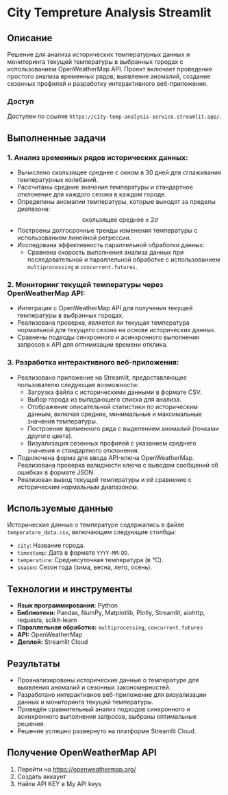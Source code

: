 # City Tempreture Analysis Streamlit

## Описание

Решение для анализа исторических температурных данных и мониторинга текущей температуры в выбранных городах с использованием OpenWeatherMap API. Проект включает проведение простого анализа временных рядов, выявление аномалий, создание сезонных профилей и разработку интерактивного веб-приложения.

### Доступ

Доступен по ссылке `https://city-temp-analysis-service.streamlit.app/`.

## Выполненные задачи

### 1. Анализ временных рядов исторических данных:
- Вычислено скользящее среднее с окном в 30 дней для сглаживания температурных колебаний.
- Рассчитаны средние значения температуры и стандартное отклонение для каждого сезона в каждом городе.
- Определены аномалии температуры, которые выходят за пределы диапазона:  
  $$ \text{скользящее среднее} \pm 2\sigma $$
- Построены долгосрочные тренды изменения температуры с использованием линейной регрессии.
- Исследована эффективность параллельной обработки данных:
  - Сравнена скорость выполнения анализа данных при последовательной и параллельной обработке с использованием `multiprocessing` и `concurrent.futures`.

### 2. Мониторинг текущей температуры через OpenWeatherMap API:
- Интеграция с OpenWeatherMap API для получения текущей температуры в выбранных городах.
- Реализована проверка, является ли текущая температура нормальной для текущего сезона на основе исторических данных.
- Сравнены подходы синхронного и асинхронного выполнения запросов к API для оптимизации времени отклика.

### 3. Разработка интерактивного веб-приложения:
- Реализовано приложение на Streamlit, предоставляющее пользователю следующие возможности:
  - Загрузка файла с историческими данными в формате CSV.
  - Выбор города из выпадающего списка для анализа.
  - Отображение описательной статистики по историческим данным, включая средние, минимальные и максимальные значения температуры.
  - Построение временного ряда с выделением аномалий (точками другого цвета).
  - Визуализация сезонных профилей с указанием среднего значения и стандартного отклонения.
- Подключена форма для ввода API-ключа OpenWeatherMap. Реализована проверка валидности ключа с выводом сообщений об ошибках в формате JSON.
- Реализован вывод текущей температуры и её сравнение с историческим нормальным диапазоном.

## Используемые данные
Исторические данные о температуре содержались в файле `temperature_data.csv`, включающем следующие столбцы:
- `city`: Название города.
- `timestamp`: Дата в формате `YYYY-MM-DD`.
- `temperature`: Среднесуточная температура (в °C).
- `season`: Сезон года (зима, весна, лето, осень).

## Технологии и инструменты
- **Язык программирования:** Python
- **Библиотеки:** Pandas, NumPy, Matplotlib, Plotly, Streamlit, aiohttp, requests, scikit-learn
- **Параллельная обработка:** `multiprocessing`, `concurrent.futures`
- **API:** OpenWeatherMap
- **Деплой:** Streamlit Cloud

## Результаты
- Проанализированы исторические данные о температуре для выявления аномалий и сезонных закономерностей.
- Разработано интерактивное веб-приложение для визуализации данных и мониторинга текущей температуры.
- Проведён сравнительный анализ подходов синхронного и асинхронного выполнения запросов, выбраны оптимальные решения.
- Решение успешно развернуто на платформе Streamlit Cloud.

## Получение OpenWeatherMap API
1. Перейти на https://openweathermap.org/
2. Создать аккаунт
3. Найти API KEY в My API keys
